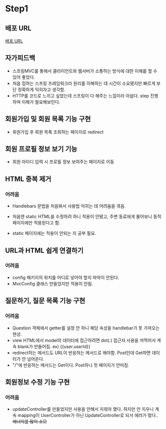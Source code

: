 # Step1

## 배포 URL
[배포 URL](https://hyunjun.herokuapp.com)

## 자가피드백 
- 스프링MVC를 통해서 클라이언트와 웹서버가 소통하는 방식에 대한 이해를 할 수 있어 좋았다. 
- 처음 접하는 스프링 프레임워크라 원리를 이해하는 데 시간이 소요됐지만 빠르게 보단 정확하게 익히자고 생각함.
- HTTP를 코드로 느끼고 싶었는데 스프링이 다 해주는 느낌이라 아쉽다. step 진행하며 이해가 필요해보인다.  

## 회원가입 및 회원 목록 기능 구현

- 회원가입 후 회원 목록 조회하는 페이지로 redirect

## 회원 프로필 정보 보기 기능

- 회원 아이디 입력 시 프로필 정보 보여주는 페이지로 이동

## HTML 중복 제거

### 어려움

- Handlebars 문법을 처음봐서 사용법 익히는 데 어려움을 겪음.

- 처음엔 static HTML을 수정하려 하니 적용이 안됐고, 주변 동료에게 물어보니 동적 페이지에만 적용된다고 함.

- static 페이지에는 적용이 안되는 지 공부 필요.

## URL과 HTML 쉽게 연결하기 
### 어려움
- config 패키지의 위치를 어디로 넣어야 할지 파악이 안된다.
- MvcConfig 클래스 만들었지만 적용이 안됨. 


## 질문하기, 질문 목록 기능 구현
### 어려움
- Question 객체에서 getter를 설정 안 하니 해당 속성을 handlebar가 못 가져오는 현상.
- view HTML에서 model의 데이터에 접근하려면 dot(.) 접근자 사용을 까먹어서 계속 blank가 만들어짐. ex) {{user.userId}} 
- redirect하는 메서드도 URL이 반응하는 메서드로 해야함. Post인데 Get하면 데이터가 안 넘어온다. 
- "/"에 반응하는 메서드는 Get이다. Post하니 첫 페이지가 안떠짐.

## 회원정보 수정 기능 구현
### 어려움 
- updateController를 만들었지만 사용을 안해서 지워야 했다. 하지만 안 지우니 계속 mapping이 UserController가 아닌 UpdateController로 되서 에러가 떴다.. ~~에너지를 많이 소모~~